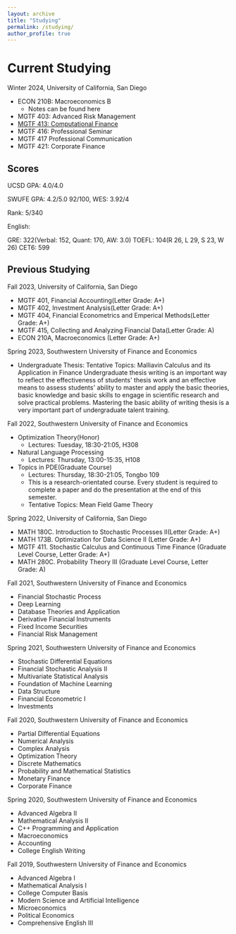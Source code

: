 ```yaml
---
layout: archive
title: "Studying"
permalink: /studying/
author_profile: true
---
```


# Current Studying

Winter 2024, University of California, San Diego
+ ECON 210B: Macroeconomics B
  + Notes can be found here
+ MGTF 403: Advanced Risk Management
+ [MGTF 413: Computational Finance](../_courses/mgtf413)
+ MGTF 416: Professional Seminar
+ MGTF 417 Professional Communication
+ MGTF 421: Corporate Finance


## Scores
UCSD GPA: 4.0/4.0

SWUFE GPA: 4.2/5.0 92/100, WES: 3.92/4

Rank: 5/340

English:

GRE: 322(Verbal: 152, Quant: 170, AW: 3.0)
TOEFL: 104(R 26, L 29, S 23, W 26)
CET6: 599

## Previous Studying

Fall 2023, University of California, San Diego

+ MGTF 401, Financial Accounting(Letter Grade: A+)
+ MGTF 402, Investment Analysis(Letter Grade: A+)
+ MGTF 404, Financial Econometrics and Emperical Methods(Letter Grade: A+)
+ MGTF 415, Collecting and Analyzing Financial Data(Letter Grade: A)
+ ECON 210A, Macroeconomics (Letter Grade: A+)

Spring 2023, Southwestern University of Finance and Economics

+ Undergraduate Thesis: Tentative Topics: Malliavin Calculus and its Application in Finance
Undergraduate thesis writing is an important way to reflect the effectiveness of students' thesis work and an effective means to assess students' ability to master and apply the basic theories, basic knowledge and basic skills to engage in scientific research and solve practical problems. Mastering the basic ability of writing thesis is a very important part of undergraduate talent training.

Fall 2022, Southwestern University of Finance and Economics

+ Optimization Theory(Honor)
  + Lectures: Tuesday, 18:30-21:05, H308 
+ Natural Language Processing 
  + Lectures: Thursday, 13:00-15:35, H108 
+ Topics in PDE(Graduate Course)
  + Lectures: Thursday, 18:30-21:05, Tongbo 109 
  + This is a research-orientated course. Every student is required to complete a paper and do the presentation at the end of this semester. 
  + Tentative Topics: Mean Field Game Theory

Spring 2022, University of California, San Diego

+ MATH 180C. Introduction to Stochastic Processes II(Letter Grade: A+)
+ MATH 173B. Optimization for Data Science II (Letter Grade: A+)
+ MGTF 411. Stochastic Calculus and Continuous Time Finance (Graduate Level Course, Letter Grade: A+)
+ MATH 280C. Probability Theory III (Graduate Level Course, Letter Grade: A)
  

Fall 2021, Southwestern University of Finance and Economics

+ Financial Stochastic Process 
+ Deep Learning 
+ Database Theories and Application 
+ Derivative Financial Instruments 
+ Fixed Income Securities 
+ Financial Risk Management

Spring 2021, Southwestern University of Finance and Economics

+ Stochastic Differential Equations
+ Financial Stochastic Analysis II
+ Multivariate Statistical Analysis
+ Foundation of Machine Learning
+ Data Structure
+ Financial Econometric I
+ Investments

Fall 2020, Southwestern University of Finance and Economics

+ Partial Differential Equations
+ Numerical Analysis
+ Complex Analysis
+ Optimization Theory
+ Discrete Mathematics
+ Probability and Mathematical Statistics
+ Monetary Finance
+ Corporate Finance

Spring 2020, Southwestern University of Finance and Economics

+ Advanced Algebra II
+ Mathematical Analysis II
+ C++ Programming and Application
+ Macroeconomics
+ Accounting
+ College English Writing

Fall 2019, Southwestern University of Finance and Economics

+ Advanced Algebra I
+ Mathematical Analysis I
+ College Computer Basis
+ Modern Science and Artificial Intelligence
+ Microeconomics
+ Political Economics
+ Comprehensive English III


